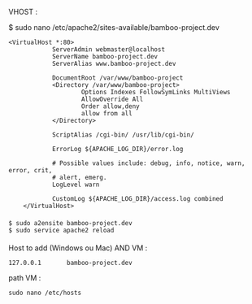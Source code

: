 VHOST :

  $ sudo nano /etc/apache2/sites-available/bamboo-project.dev


    <VirtualHost *:80>
                ServerAdmin webmaster@localhost
                ServerName bamboo-project.dev
                ServerAlias www.bamboo-project.dev

                DocumentRoot /var/www/bamboo-project
                <Directory /var/www/bamboo-project>
                        Options Indexes FollowSymLinks MultiViews
                        AllowOverride All
                        Order allow,deny
                        allow from all
                </Directory>

                ScriptAlias /cgi-bin/ /usr/lib/cgi-bin/

                ErrorLog ${APACHE_LOG_DIR}/error.log

                # Possible values include: debug, info, notice, warn, error, crit,
                # alert, emerg.
                LogLevel warn

                CustomLog ${APACHE_LOG_DIR}/access.log combined
        </VirtualHost>

####

    $ sudo a2ensite bamboo-project.dev
    $ sudo service apache2 reload

####

Host to add (Windows ou Mac) AND VM :

    127.0.0.1       bamboo-project.dev

path VM :

    sudo nano /etc/hosts